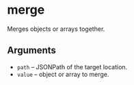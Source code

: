 # merge

Merges objects or arrays together.

## Arguments
- `path` – JSONPath of the target location.
- `value` – object or array to merge.
